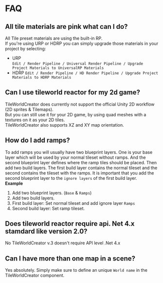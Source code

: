 # FAQ

## All tile materials are pink what can I do?
All Tile preset materials are using the built-in RP.  
If you're using URP or HDRP you can simply upgrade those materials in your project by selecting:  

+ URP  
  `Edit / Render Pipeline / Universal Render Pipeline / Upgrade Project Materials to UniversalRP Materials`
+ HDRP
  `Edit / Render Pipeline / HD Render Pipeline / Upgrade Project Materials to HDRP Materials`

## Can I use tileworld reactor for my 2d game?
TileWorldCreator does currently not support the official Unity 2D workflow (2D sprites & Tilemaps).  
But you can still use it for your 2D game, by using quad meshes with a textures on it as your 2D tiles.  
TileWorldCreator also supports XZ and XY map orientation.  

## How do I add ramps?
To add ramps you will usually have two blueprint layers. One is your base layer which will be used by your normal tileset without ramps. 
And the second blueprint layer defines where the ramp tiles should be placed.
Then add two build layers. The first build layer contains the normal tileset and the second contains the tileset with the ramps.
It is important that you add the second blueprint layer to the `ignore layers` of the first build layer.  
**Example**  
  1. Add two blueprint layers. (`Base` & `Ramps`)  
  2. Add two build layers.  
  3. First build layer: Set normal tileset and add ignore layer `Ramps`  
  4. Second build layer: Set ramp tileset.  


## Does tileworld reactor require api. Net 4.x stamdard like version 2.0?
No TileWorldCreator v.3 doesn't require API level .Net 4.x  

## Can I have more than one map in a scene?
Yes absolutely. Simply make sure to define an unique `World name` in the TileWorldCreator component.  

